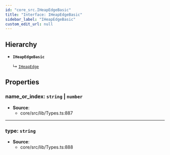 ```yaml
---
id: "core_src.IHeapEdgeBasic"
title: "Interface: IHeapEdgeBasic"
sidebar_label: "IHeapEdgeBasic"
custom_edit_url: null
---
```


## Hierarchy

- **`IHeapEdgeBasic`**

  ↳ [`IHeapEdge`](core_src.IHeapEdge.md)

## Properties

### <a id="name\_or\_index" name="name\_or\_index"></a> **name\_or\_index**: `string` \| `number`

 * **Source**:
    * core/src/lib/Types.ts:887

___

### <a id="type" name="type"></a> **type**: `string`

 * **Source**:
    * core/src/lib/Types.ts:888
